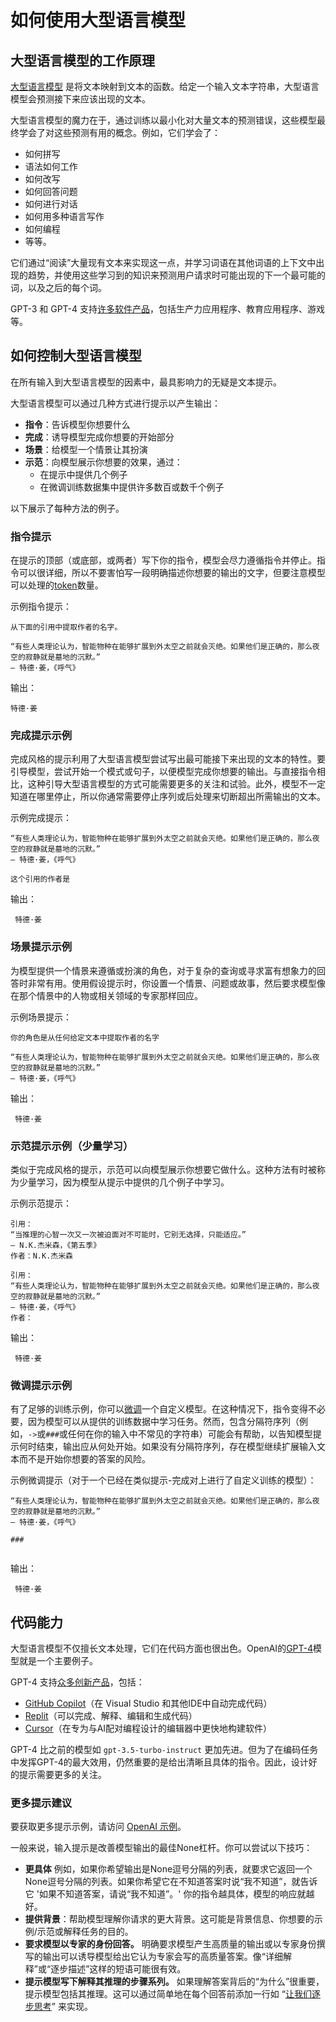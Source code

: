 # 如何使用大型语言模型

## 大型语言模型的工作原理

[大型语言模型][大型语言模型博客文章] 是将文本映射到文本的函数。给定一个输入文本字符串，大型语言模型会预测接下来应该出现的文本。

大型语言模型的魔力在于，通过训练以最小化对大量文本的预测错误，这些模型最终学会了对这些预测有用的概念。例如，它们学会了：

- 如何拼写
- 语法如何工作
- 如何改写
- 如何回答问题
- 如何进行对话
- 如何用多种语言写作
- 如何编程
- 等等。

它们通过“阅读”大量现有文本来实现这一点，并学习词语在其他词语的上下文中出现的趋势，并使用这些学习到的知识来预测用户请求时可能出现的下一个最可能的词，以及之后的每个词。

GPT-3 和 GPT-4 支持[许多软件产品][OpenAI 客户案例]，包括生产力应用程序、教育应用程序、游戏等。

## 如何控制大型语言模型

在所有输入到大型语言模型的因素中，最具影响力的无疑是文本提示。

大型语言模型可以通过几种方式进行提示以产生输出：

- **指令**：告诉模型你想要什么
- **完成**：诱导模型完成你想要的开始部分
- **场景**：给模型一个情景让其扮演
- **示范**：向模型展示你想要的效果，通过：
  - 在提示中提供几个例子
  - 在微调训练数据集中提供许多数百或数千个例子

以下展示了每种方法的例子。

### 指令提示

在提示的顶部（或底部，或两者）写下你的指令，模型会尽力遵循指令并停止。指令可以很详细，所以不要害怕写一段明确描述你想要的输出的文字，但要注意模型可以处理的[token](https://help.openai.com/en/articles/4936856-what-are-tokens-and-how-to-count-them)数量。

示例指令提示：

```text
从下面的引用中提取作者的名字。

“有些人类理论认为，智能物种在能够扩展到外太空之前就会灭绝。如果他们是正确的，那么夜空的寂静就是墓地的沉默。”
― 特德·姜，《呼气》
```

输出：

```text
特德·姜
```

### 完成提示示例

完成风格的提示利用了大型语言模型尝试写出最可能接下来出现的文本的特性。要引导模型，尝试开始一个模式或句子，以便模型完成你想要的输出。与直接指令相比，这种引导大型语言模型的方式可能需要更多的关注和试验。此外，模型不一定知道在哪里停止，所以你通常需要停止序列或后处理来切断超出所需输出的文本。

示例完成提示：

```text
“有些人类理论认为，智能物种在能够扩展到外太空之前就会灭绝。如果他们是正确的，那么夜空的寂静就是墓地的沉默。”
― 特德·姜，《呼气》

这个引用的作者是
```

输出：

```text
 特德·姜
```

### 场景提示示例

为模型提供一个情景来遵循或扮演的角色，对于复杂的查询或寻求富有想象力的回答时非常有用。使用假设提示时，你设置一个情景、问题或故事，然后要求模型像在那个情景中的人物或相关领域的专家那样回应。

示例场景提示：

```text
你的角色是从任何给定文本中提取作者的名字

“有些人类理论认为，智能物种在能够扩展到外太空之前就会灭绝。如果他们是正确的，那么夜空的寂静就是墓地的沉默。”
― 特德·姜，《呼气》
```

输出：

```text
 特德·姜
```

### 示范提示示例（少量学习）

类似于完成风格的提示，示范可以向模型展示你想要它做什么。这种方法有时被称为少量学习，因为模型从提示中提供的几个例子中学习。

示例示范提示：

```text
引用：
“当推理的心智一次又一次被迫面对不可能时，它别无选择，只能适应。”
― N.K.杰米森，《第五季》
作者：N.K.杰米森

引用：
“有些人类理论认为，智能物种在能够扩展到外太空之前就会灭绝。如果他们是正确的，那么夜空的寂静就是墓地的沉默。”
― 特德·姜，《呼气》
作者：
```

输出：

```text
 特德·姜
```

### 微调提示示例

有了足够的训练示例，你可以[微调][微调文档]一个自定义模型。在这种情况下，指令变得不必要，因为模型可以从提供的训练数据中学习任务。然而，包含分隔符序列（例如，`->`或`###`或任何在你的输入中不常见的字符串）可能会有帮助，以告知模型提示何时结束，输出应从何处开始。如果没有分隔符序列，存在模型继续扩展输入文本而不是开始你想要的答案的风险。

示例微调提示（对于一个已经在类似提示-完成对上进行了自定义训练的模型）：

```text
“有些人类理论认为，智能物种在能够扩展到外太空之前就会灭绝。如果他们是正确的，那么夜空的寂静就是墓地的沉默。”
― 特德·姜，《呼气》

###


```

输出：

```text
 特德·姜
```

## 代码能力

大型语言模型不仅擅长文本处理，它们在代码方面也很出色。OpenAI的[GPT-4][GPT-4 和 GPT-4 Turbo]模型就是一个主要例子。

GPT-4 支持[众多创新产品][OpenAI 客户案例]，包括：

- [GitHub Copilot]（在 Visual Studio 和其他IDE中自动完成代码）
- [Replit](https://replit.com/)（可以完成、解释、编辑和生成代码）
- [Cursor](https://cursor.sh/)（在专为与AI配对编程设计的编辑器中更快地构建软件）

GPT-4 比之前的模型如 `gpt-3.5-turbo-instruct` 更加先进。但为了在编码任务中发挥GPT-4的最大效用，仍然重要的是给出清晰且具体的指令。因此，设计好的提示需要更多的关注。

### 更多提示建议

要获取更多提示示例，请访问 [OpenAI 示例][OpenAI 示例]。

一般来说，输入提示是改善模型输出的最佳None杠杆。你可以尝试以下技巧：

- **更具体** 例如，如果你希望输出是None逗号分隔的列表，就要求它返回一个None逗号分隔的列表。如果你希望它在不知道答案时说“我不知道”，就告诉它 '如果不知道答案，请说“我不知道”。' 你的指令越具体，模型的响应就越好。
- **提供背景**：帮助模型理解你请求的更大背景。这可能是背景信息、你想要的示例/示范或解释任务的目的。
- **要求模型以专家的身份回答。** 明确要求模型产生高质量的输出或以专家身份撰写的输出可以诱导模型给出它认为专家会写的高质量答案。像“详细解释”或“逐步描述”这样的短语可能很有效。
- **提示模型写下解释其推理的步骤系列。** 如果理解答案背后的“为什么”很重要，提示模型包括其推理。这可以通过简单地在每个回答前添加一行如 “[让我们逐步思考](https://arxiv.org/abs/2205.11916)” 来实现。

[微调文档]: https://platform.openai.com/docs/guides/fine-tuning
[OpenAI 客户案例]: https://openai.com/customer-stories
[大型语言模型博客文章]: https://openai.com/research/better-language-models
[GitHub Copilot]: https://github.com/features/copilot/
[GPT-4 和 GPT-4 Turbo]: https://platform.openai.com/docs/models/gpt-4-and-gpt-4-turbo
[GPT3 Apps Blog Post]: https://openai.com/blog/gpt-3-apps/
[OpenAI 示例]: https://platform.openai.com/examples